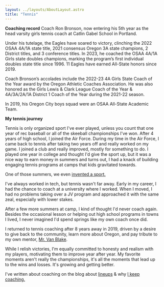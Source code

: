 ```yaml
---
layout: ../layouts/AboutLayout.astro
title: "Tennis"
---
```

**Coaching record**
Coach Ron Bronson, now entering his 5th year as the head varsity girls tennis coach at Catlin Gabel School in Portland.

Under his tutelage, the Eagles have soared to victory, clinching the 2022 OSAA 4A/1A state title, 2021 consensus Oregon 3A state champions, 2 District titles, and 3 conference titles. In 2023, he coached the OSAA 4A/1A Girls state doubles champions, marking the program’s first individual doubles state title since 1996. 11 Eagles have earned All-State honors since 2019.

Coach Bronson’s accolades include the 2022-23 4A Girls State Coach of the Year award by the Oregon Athletic Coaches Association. He was also honored as the Girls Lewis & Clark League Coach of the Year & 4A/3A/2A/1A District 1 Coach of the Year during the 2021-22 season.

In 2019, his Oregon City boys squad were an OSAA All-State Academic Team.


**My tennis journey**

Tennis is only organized sport I've ever played, unless you count that one year of rec baseball or all of the skeeball championships I've won. After 4 years of high school, I joined the Air Force. During my time in the Air Force, I came back to tennis after taking two years off and really worked on my game. I joined a club and really improved, mostly for something to do. I played one year in college and thought I'd give the sport up, but it was a nice way to earn money in summers and turns out, I had a knack of building engaging tennis programs at camps that kids gravitated towards. 

One of those summers, we even [invented a sport.](https://toccer.com) 

I've always worked in tech, but tennis wasn't far away. Early in my career, I had the chance to coach at a university where I worked. When I moved, I had no problems taking over a JV program and approached it with the same zeal, especially with lower stakes. 

After a few more summers at camp, I kind of thought I'd never coach again. Besides the occasional lesson or helping out high school programs in towns I lived, I never imagined I'd spend springs like my own coach once did.


I returned to tennis coaching after 8 years away in 2019, driven by a desire to give back to the community, learn more about Oregon, and pay tribute to my own mentor, [Mr. Van Blake](https://oralhistory.rutgers.edu/interviewees/1507-van-blake-donald). 

While I relish victories, I'm equally committed to honesty and realism with my players, motivating them to improve year after year. My favorite moments aren't really the championships, it's all the moments that lead up to the wins and losses. It's growing and getting better. 

I've written about coaching on the blog about [lineups](https://ronbronson.blot.im/tennis-ladders) & why [I keep coaching.](https://ronbronson.blot.im/why-i-keep-coaching)
